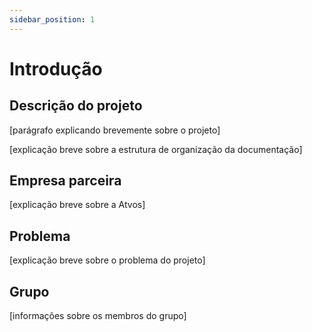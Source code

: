 ```yaml
---
sidebar_position: 1
---
```


# Introdução

## Descrição do projeto

[parágrafo explicando brevemente sobre o projeto]

[explicação breve sobre a estrutura de organização da documentação]

## Empresa parceira

[explicação breve sobre a Atvos]

## Problema

[explicação breve sobre o problema do projeto]

## Grupo

[informações sobre os membros do grupo]

